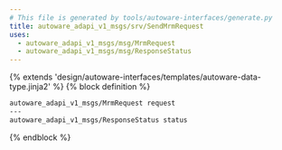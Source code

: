 ```yaml
---
# This file is generated by tools/autoware-interfaces/generate.py
title: autoware_adapi_v1_msgs/srv/SendMrmRequest
uses:
  - autoware_adapi_v1_msgs/msg/MrmRequest
  - autoware_adapi_v1_msgs/msg/ResponseStatus
---
```


{% extends 'design/autoware-interfaces/templates/autoware-data-type.jinja2' %}
{% block definition %}

```txt
autoware_adapi_v1_msgs/MrmRequest request
---
autoware_adapi_v1_msgs/ResponseStatus status
```

{% endblock %}
